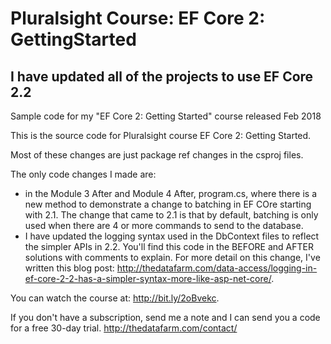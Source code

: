 # Pluralsight Course: EF Core 2: GettingStarted
## I have updated all of the projects to use  EF Core 2.2
Sample code for my "EF Core 2: Getting Started" course released Feb 2018  


This is the source code for Pluralsight course EF Core 2: Getting Started.  


Most of these changes are just package ref changes in the csproj files.   

The only code changes I made are: 

* in the Module 3 After and Module 4 After, program.cs, where there is a new method to demonstrate a change to batching in EF COre starting with 2.1. The change that came to 2.1 is that by default, batching is only used when there are 4 or more commands to send to the database.
* I have updated the logging syntax used in the DbContext files to reflect the simpler APIs in 2.2. You'll find this code in the BEFORE and AFTER solutions with comments to explain. For more detail on this change, I've written this blog post: http://thedatafarm.com/data-access/logging-in-ef-core-2-2-has-a-simpler-syntax-more-like-asp-net-core/.

You can watch the course at: http://bit.ly/2oBvekc.

If you don't have a subscription, send me a note and I can send you a code for a free 30-day trial.
http://thedatafarm.com/contact/
